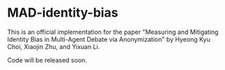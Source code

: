 # MAD-identity-bias

This is an official implementation for the paper "Measuring and Mitigating Identity Bias in Multi-Agent Debate via Anonymization" by Hyeong Kyu Choi, Xiaojin Zhu, and Yixuan Li.

Code will be released soon.
